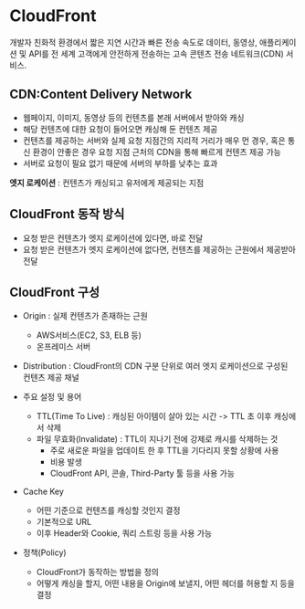 # CloudFront

개발자 친화적 환경에서 짧은 지연 시간과 빠른 전송 속도로 데이터, 동영상, 애플리케이션 및 API를 전 세계 고객에게 안전하게 전송하는 고속 콘텐츠 전송 네트워크(CDN) 서비스.

## CDN:Content Delivery Network

* 웹페이지, 이미지, 동영상 등의 컨텐츠를 본래 서버에서 받아와 캐싱
* 해당 컨텐츠에 대한 요청이 들어오면 캐싱해 둔 컨텐츠 제공
* 컨텐츠를 제공하는 서버와 실제 요청 지점간의 지리적 거리가 매우 먼 경우,  혹은 통신 환경이 안좋은 경우 요청 지점 근처의 CDN을 통해 빠르게 컨텐츠 제공 가능
* 서버로 요청이 필요 없기 때문에 서버의 부하를 낮추는 효과

**엣지 로케이션** : 컨텐츠가 캐싱되고 유저에게 제공되는 지점

## CloudFront 동작 방식

* 요청 받은 컨텐츠가 엣지 로케이션에 있다면, 바로 전달
* 요청 받은 컨텐츠가 엣지 로케이션에 없다면, 컨텐츠를 제공하는 근원에서 제공받아 전달

## CloudFront 구성

* Origin : 실제 컨텐츠가 존재하는 근원
  * AWS서비스(EC2, S3, ELB 등)
  * 온프레미스 서버
* Distribution : CloudFront의 CDN 구분 단위로 여러 엣지 로케이션으로 구성된 컨텐츠 제공 채널
* 주요 설정 및 용어
  * TTL(Time To Live) : 캐싱된 아이템이 살아 있는 시간 -> TTL 초 이후 캐싱에서 삭제
  * 파일 무효화(Invalidate) : TTL이 지나기 전에 강제로 캐시를 삭제하는 것
    * 주로 새로운 파일을 업데이트 한 후 TTL을 기다리지 못할 상황에 사용
    * 비용 발생
    * CloudFront API, 콘솔, Third-Party 툴 등을 사용 가능

* Cache Key
  * 어떤 기준으로 컨텐츠를 캐싱할 것인지 결정
  * 기본적으로 URL
  * 이후 Header와 Cookie, 쿼리 스트링 등을 사용 가능
* 정책(Policy)
  * CloudFront가 동작하는 방법을 정의
  * 어떻게 캐싱을 할지, 어떤 내용을 Origin에 보낼지, 어떤 헤더를 허용할 지 등을 결정



